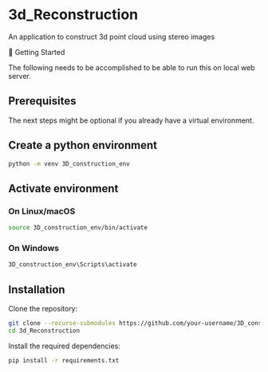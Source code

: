 # 3d_Reconstruction
An application to construct 3d point cloud using stereo images

🚀 Getting Started

The following needs to be accomplished to be able to run this on local web server.

## Prerequisites

The next steps might be optional if you already have a virtual environment.

## Create a python environment

```bash
python -m venv 3D_construction_env
```
## Activate environment

### On Linux/macOS  
```bash
source 3D_construction_env/bin/activate
```

### On Windows  
```bash
3D_construction_env\Scripts\activate
```

## Installation

Clone the repository:
```bash
git clone --recurse-submodules https://github.com/your-username/3D_construction_env.git
cd 3d_Reconstruction
```

Install the required dependencies:
```bash
pip install -r requirements.txt
```
